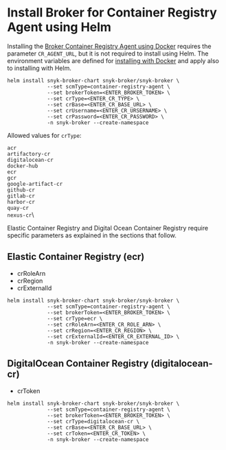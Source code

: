 # Install Broker for Container Registry Agent using Helm

Installing the [Broker Container Registry Agent using Docker](./) requires the parameter `CR_AGENT_URL`, but it is not required to install using Helm. The environment variables are defined for [installing with Docker](https://docs.snyk.io/snyk-admin/snyk-broker/snyk-broker-container-registry-agent#configuring-and-running-the-broker-client-for-container-registry-agent) and apply also to installing with Helm.

```
helm install snyk-broker-chart snyk-broker/snyk-broker \
             --set scmType=container-registry-agent \
             --set brokerToken=<ENTER_BROKER_TOKEN> \
             --set crType=<ENTER_CR_TYPE> \
             --set crBase=<ENTER_CR_BASE_URL> \
             --set crUsername=<ENTER_CR_URSERNAME> \
             --set crPassword=<ENTER_CR_PASSWORD> \
             -n snyk-broker --create-namespace
```

Allowed values for `crType`:

`acr`\
`artifactory-cr`\
`digitalocean-cr`\
`docker-hub`\
`ecr`\
`gcr`\
`google-artifact-cr`\
`github-cr`\
`gitlab-cr`\
`harbor-cr`\
`quay-cr`\
`nexus-cr`\


Elastic Container Registry and Digital Ocean Container Registry require specific parameters as explained in the sections that follow.

## **Elastic Container Registry (ecr)**

* crRoleArn
* crRegion
* crExternalId

```
helm install snyk-broker-chart snyk-broker/snyk-broker \
             --set scmType=container-registry-agent \
             --set brokerToken=<ENTER_BROKER_TOKEN> \
             --set crType=ecr \
             --set crRoleArn=<ENTER_CR_ROLE_ARN> \
             --set crRegion=<ENTER_CR_REGION> \
             --set crExternalId=<ENTER_CR_EXTERNAL_ID> \
             -n snyk-broker --create-namespace
```

## **DigitalOcean Container Registry (digitalocean-cr)**

* crToken

```
helm install snyk-broker-chart snyk-broker/snyk-broker \
             --set scmType=container-registry-agent \
             --set brokerToken=<ENTER_BROKER_TOKEN> \
             --set crType=digitalocean-cr \
             --set crBase=<ENTER_CR_BASE_URL> \
             --set crToken=<ENTER_CR_TOKEN> \
             -n snyk-broker --create-namespace
```
